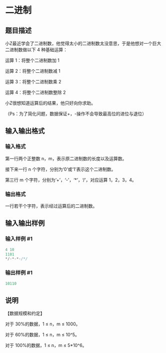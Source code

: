 # 二进制

## 题目描述

小Z最近学会了二进制数，他觉得太小的二进制数太没意思，于是他想对一个巨大二进制数做以下 4 种基础运算：

运算 1：将整个二进制数加 1

运算 2：将整个二进制数减 1

运算 3：将整个二进制数乘 2

运算 4：将整个二进制数整除 2

小Z很想知道运算后的结果，他只好向你求助。

（Ps：为了简化问题，数据保证+，-操作不会导致最高位的进位与退位）

## 输入输出格式

### 输入格式

第一行两个正整数 n，m，表示原二进制数的长度以及运算数。

接下来一行 n 个字符，分别为‘0’或‘1’表示这个二进制数。

第三行 m 个字符，分别为‘+’，‘-’，‘\*’，‘/’，对应运算 1，2，3，4。

### 输出格式

一行若干个字符，表示经过运算后的二进制数。

## 输入输出样例

### 输入样例 #1

```cpp
4 10
1101
*/-*-*-/*/
```


### 输出样例 #1

```cpp
10110
```


## 说明

【数据规模和约定】

对于 30%的数据，1 ≤ n，m ≤ 1000。

对于 60%的数据，1 ≤ n，m ≤ 10^5。

对于 100%的数据，1 ≤ n，m ≤ 5\*10^6。

